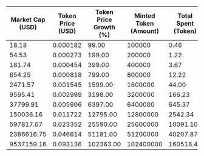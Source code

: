 | Market Cap (USD) | Token Price (USD) | Token Price Growth (%) | Minted Token (Amount) | Total Spent (Token) | Author Revenue (USD) | Platform Mint Fee (USD) |
|------------------|-------------------|------------------------|-----------------------|--------------------|-------------------------|-------------------------|
| 18.18 | 0.000182 | 99.00 | 100000 | 0.46 | 0.41 | 0.04 |
| 54.53 | 0.000273 | 199.00 | 200000 | 1.22 | 1.09 | 0.11 |
| 181.74 | 0.000454 | 399.00 | 400000 | 3.67 | 3.27 | 0.33 |
| 654.25 | 0.000818 | 799.00 | 800000 | 12.22 | 10.90 | 1.09 |
| 2471.57 | 0.001545 | 1599.00 | 1600000 | 44.00 | 39.26 | 3.93 |
| 9595.41 | 0.002999 | 3198.00 | 3200000 | 166.23 | 148.29 | 14.83 |
| 37799.91 | 0.005906 | 6397.00 | 6400000 | 645.37 | 575.72 | 57.57 |
| 150036.16 | 0.011722 | 12795.00 | 12800000 | 2542.34 | 2267.99 | 226.80 |
| 597817.67 | 0.023352 | 25590.00 | 25600000 | 10091.10 | 9002.17 | 900.22 |
| 2386616.75 | 0.046614 | 51181.00 | 51200000 | 40207.87 | 35869.06 | 3586.91 |
| 9537159.16 | 0.093136 | 102363.00 | 102400000 | 160518.49 | 143197.00 | 14319.70 |
